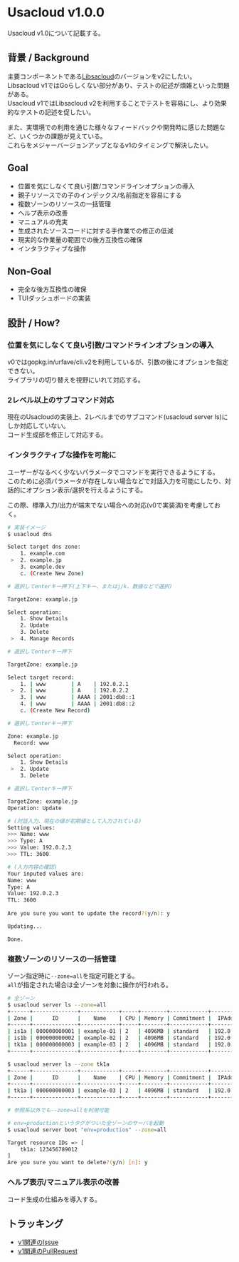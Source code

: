 # Usacloud v1.0.0

Usacloud v1.0について記載する。

## 背景 / Background

主要コンポーネントである[Libsacloud](https://github.com/sacloud/libsacloud)のバージョンをv2にしたい。  
Libsacloud v1ではGoらしくない部分があり、テストの記述が煩雑といった問題がある。  
Usacloud v1ではLibsacloud v2を利用することでテストを容易にし、より効果的なテストの記述を促したい。

また、実環境での利用を通じた様々なフィードバックや開発時に感じた問題など、いくつかの課題が見えている。    
これらをメジャーバージョンアップとなるv1のタイミングで解決したい。

## Goal

- 位置を気にしなくて良い引数/コマンドラインオプションの導入
- 親子リソースでの子のインデックス/名前指定を容易にする
- 複数ゾーンのリソースの一括管理
- ヘルプ表示の改善
- マニュアルの充実
- 生成されたソースコードに対する手作業での修正の低減
- 現実的な作業量の範囲での後方互換性の確保
- インタラクティブな操作

## Non-Goal

- 完全な後方互換性の確保
- TUIダッシュボードの実装

## 設計 / How?

### 位置を気にしなくて良い引数/コマンドラインオプションの導入

v0ではgopkg.in/urfave/cli.v2を利用しているが、引数の後にオプションを指定できない。  
ライブラリの切り替えを視野にいれて対応する。  

### 2レベル以上のサブコマンド対応

現在のUsacloudの実装上、2レベルまでのサブコマンド(usacloud server ls)にしか対応していない。  
コード生成部を修正して対応する。

### インタラクティブな操作を可能に

ユーザーがなるべく少ないパラメータでコマンドを実行できるようにする。  
このために必須パラメータが存在しない場合などで対話入力を可能にしたり、対話的にオプション表示/選択を行えるようにする。  

この際、標準入力/出力が端末でない場合への対応(v0で実装済)を考慮しておく。  

```sh
# 実装イメージ
$ usacloud dns 

Select target dns zone:
    1. example.com
 >  2. example.jp
    3. example.dev
    c. (Create New Zone)

# 選択してenterキー押下(上下キー、またはj/k、数値などで選択)
```

```sh
TargetZone: example.jp

Select operation:
    1. Show Details
    2. Update 
    3. Delete
 >  4. Manage Records

# 選択してenterキー押下
```

```sh
TargetZone: example.jp

Select target record:
    1. | www        | A    | 192.0.2.1
 >  2. | www        | A    | 192.0.2.2
    3. | www        | AAAA | 2001:db8::1
    4. | www        | AAAA | 2001:db8::2
    c. (Create New Record)

# 選択してenterキー押下
```

```sh
Zone: example.jp
  Record: www

Select operation:
    1. Show Details
 >  2. Update 
    3. Delete

# 選択してenterキー押下
```

```sh
TargetZone: example.jp
Operation: Update

# (対話入力、現在の値が初期値として入力されている)
Setting values:
>>> Name: www 
>>> Type: A
>>> Value: 192.0.2.3
>>> TTL: 3600

# (入力内容の確認)
Your inputed values are:
Name: www
Type: A
Value: 192.0.2.3
TTL: 3600
  
Are you sure you want to update the record?(y/n): y 

Updating...

Done.
```

### 複数ゾーンのリソースの一括管理

ゾーン指定時に`--zone=all`を指定可能とする。  
`all`が指定された場合は全ゾーンを対象に操作が行われる。

```sh
# 全ゾーン
$ usacloud server ls --zone=all
+------+--------------+------------+-----+--------+------------+--------------+--------+----------------+
| Zone |      ID      |    Name    | CPU | Memory | Commitment |  IPAddress   | Status |      Host      |
+------+--------------+------------+-----+--------+------------+--------------+--------+----------------+
| is1a | 000000000001 | example-01 | 2   | 4096MB | standard   | 192.0.2.1/24 | up     | sac-is1a-sv001 |
| is1b | 000000000002 | example-02 | 2   | 4096MB | standard   | 192.0.2.2/24 | up     | sac-is1b-sv002 |
| tk1a | 000000000003 | example-03 | 2   | 4096MB | standard   | 192.0.2.3/24 | up     | sac-tk1a-sv003 |
+------+--------------+------------+-----+--------+------------+--------------+--------+----------------+

$ usacloud server ls --zone tk1a
+------+--------------+------------+-----+--------+------------+--------------+--------+----------------+
| Zone |      ID      |    Name    | CPU | Memory | Commitment |  IPAddress   | Status |      Host      |
+------+--------------+------------+-----+--------+------------+--------------+--------+----------------+
| tk1a | 000000000003 | example-03 | 2   | 4096MB | standard   | 192.0.2.3/24 | up     | sac-tk1a-sv003 |
+------+--------------+------------+-----+--------+------------+--------------+--------+----------------+
```

```sh
# 参照系以外でも--zone=allを利用可能

# env=productionというタグがついた全ゾーンのサーバを起動
$ usacloud server boot "env=production" --zone=all

Target resource IDs => [
	tk1a: 123456789012
]
Are you sure you want to delete?(y/n) [n]: y
```


### ヘルプ表示/マニュアル表示の改善

コード生成の仕組みを導入する。

## トラッキング

- [v1関連のIssue](https://github.com/sacloud/usacloud/issues?q=is%3Aissue+is%3Aopen+label%3Av1)
- [v1関連のPullRequest](https://github.com/sacloud/usackoud/pulls?utf8=✓&q=is%3Apr+label%3Av1+)
 
